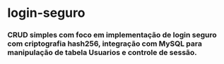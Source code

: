 # login-seguro

### CRUD simples com foco em implementação de login seguro com criptografia hash256, integração com MySQL para manipulação de tabela Usuarios e controle de sessão.
